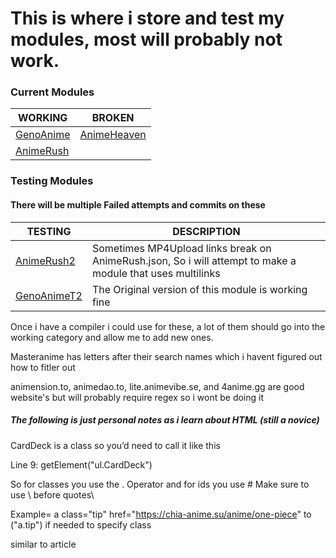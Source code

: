 # This is where i store and test my modules, most will probably not work.

### Current Modules
| WORKING | BROKEN |
| ------- | ------- |
| [GenoAnime](https://raw.githubusercontent.com/SentientUmaru/modules/main/genoanime.json) | [AnimeHeaven](https://raw.githubusercontent.com/SentientUmaru/modules/main/animeheaven.json)
| [AnimeRush](https://raw.githubusercontent.com/SentientUmaru/modules/main/animerush.json) |

### Testing Modules
#### There will be multiple Failed attempts and commits on these
| TESTING | DESCRIPTION |
| ------- | ------- |
| [AnimeRush2](https://raw.githubusercontent.com/SentientUmaru/modules/main/animerush2.json) | Sometimes MP4Upload links break on AnimeRush.json, So i will attempt to make a module that uses multilinks |
| [GenoAnimeT2](https://raw.githubusercontent.com/SentientUmaru/modules/main/genoanimeT2.json) | The Original version of this module is working fine |

Once i have a compiler i could use for these, a lot of them should go into the working category and allow me to add new ones.

Masteranime has letters after their search names which i havent figured out how to fitler out

animension.to, animedao.to, lite.animevibe.se, and 4anime.gg are good website's but will probably require regex so i wont be doing it

##### The following is just personal notes as i learn about HTML (still a novice)

CardDeck is a class so you’d need to call it like this 

Line 9: getElement(\"ul.CardDeck\") 

So for classes you use the . Operator and for ids you use #
Make sure to use \ before quotes\

Example= a class="tip" href="https://chia-anime.su/anime/one-piece"
to (\"a.tip\") if needed to specify class

similar to article